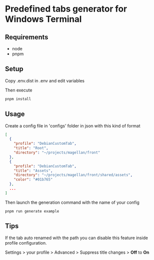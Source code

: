 # Predefined tabs generator for Windows Terminal

## Requirements

- node
- pnpm

## Setup

Copy .env.dist in .env and edit variables

Then execute

```bash
pnpm install
```

## Usage

Create a config file in 'configs' folder in json with this kind of format

```json
[
  {
    "profile": "DebianCustomTab",
    "title": "Root",
    "directory": "~/projects/magellan/front"
  },
  {
    "profile": "DebianCustomTab",
    "title": "Assets",
    "directory": "~/projects/magellan/front/shared/assets",
    "color": "#01b765"
  },
  ...
]
```

Then launch the generation command with the name of your config
```
pnpm run generate example
```

## Tips

If the tab auto renamed with the path you can disable this feature inside profile configuration.

Settings > your profile > Advanced > Suppress title changes > **Off** to **On**
